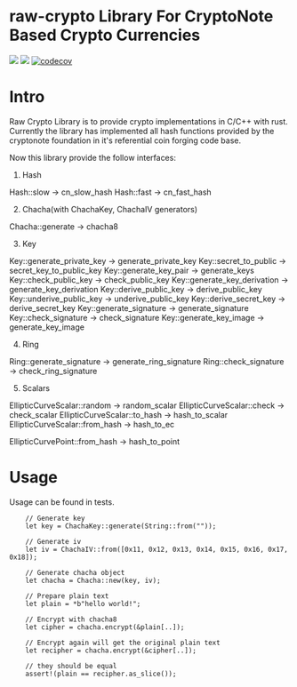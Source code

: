# raw-crypto Library For CryptoNote Based Crypto Currencies


[![](https://travis-ci.com/cryptonote-rust/raw-crypto.svg?branch=master)](https://travis-ci.com/cryptonote-rust/raw-crypto)
[![](https://img.shields.io/crates/v/cryptonote-raw-crypto.svg)](https://crates.io/crates/cryptonote-raw-crypto)
[![codecov](https://codecov.io/gh/cryptonote-rust/raw-crypto/branch/master/graph/badge.svg)](https://codecov.io/gh/cryptonote-rust/raw-crypto)


# Intro

Raw Crypto Library is to provide crypto implementations in C/C++ with rust. Currently the library has implemented all hash functions provided by the cryptonote foundation in it's referential coin forging code base.

Now this library provide the follow interfaces:

1. Hash

Hash::slow -> cn_slow_hash
Hash::fast -> cn_fast_hash

2. Chacha(with ChachaKey, ChachaIV generators)

Chacha::generate -> chacha8

3. Key

Key::generate_private_key -> generate_private_key
Key::secret_to_public -> secret_key_to_public_key
Key::generate_key_pair -> generate_keys
Key::check_public_key -> check_public_key
Key::generate_key_derivation -> generate_key_derivation
Key::derive_public_key -> derive_public_key
Key::underive_public_key -> underive_public_key
Key::derive_secret_key -> derive_secret_key
Key::generate_signature -> generate_signature
Key::check_signature -> check_signature
Key::generate_key_image -> generate_key_image

4. Ring

Ring::generate_signature -> generate_ring_signature
Ring::check_signature -> check_ring_signature

5. Scalars

EllipticCurveScalar::random -> random_scalar
EllipticCurveScalar::check -> check_scalar
EllipticCurveScalar::to_hash -> hash_to_scalar
EllipticCurveScalar::from_hash -> hash_to_ec

EllipticCurvePoint::from_hash -> hash_to_point

# Usage

Usage can be found in tests.

```
    // Generate key
    let key = ChachaKey::generate(String::from(""));

    // Generate iv
    let iv = ChachaIV::from([0x11, 0x12, 0x13, 0x14, 0x15, 0x16, 0x17, 0x18]);

    // Generate chacha object
    let chacha = Chacha::new(key, iv);

    // Prepare plain text
    let plain = *b"hello world!";

    // Encrypt with chacha8
    let cipher = chacha.encrypt(&plain[..]);

    // Encrypt again will get the original plain text
    let recipher = chacha.encrypt(&cipher[..]);

    // they should be equal
    assert!(plain == recipher.as_slice());
```
